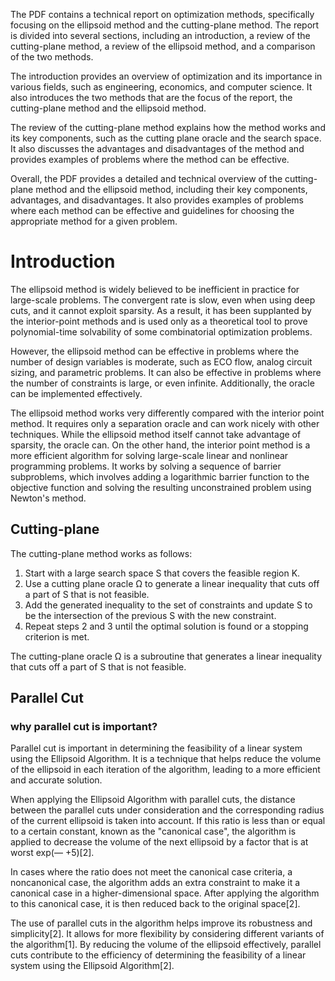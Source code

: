 The PDF contains a technical report on optimization methods, specifically focusing on the ellipsoid method and the cutting-plane method. The report is divided into several sections, including an introduction, a review of the cutting-plane method, a review of the ellipsoid method, and a comparison of the two methods.

The introduction provides an overview of optimization and its importance in various fields, such as engineering, economics, and computer science. It also introduces the two methods that are the focus of the report, the cutting-plane method and the ellipsoid method.

The review of the cutting-plane method explains how the method works and its key components, such as the cutting plane oracle and the search space. It also discusses the advantages and disadvantages of the method and provides examples of problems where the method can be effective.

Overall, the PDF provides a detailed and technical overview of the cutting-plane method and the ellipsoid method, including their key components, advantages, and disadvantages. It also provides examples of problems where each method can be effective and guidelines for choosing the appropriate method for a given problem.

# Introduction

The ellipsoid method is widely believed to be inefficient in practice for large-scale problems. The convergent rate is slow, even when using deep cuts, and it cannot exploit sparsity. As a result, it has been supplanted by the interior-point methods and is used only as a theoretical tool to prove polynomial-time solvability of some combinatorial optimization problems.

However, the ellipsoid method can be effective in problems where the number of design variables is moderate, such as ECO flow, analog circuit sizing, and parametric problems. It can also be effective in problems where the number of constraints is large, or even infinite. Additionally, the oracle can be implemented effectively.

The ellipsoid method works very differently compared with the interior point method. It requires only a separation oracle and can work nicely with other techniques. While the ellipsoid method itself cannot take advantage of sparsity, the oracle can. On the other hand, the interior point method is a more efficient algorithm for solving large-scale linear and nonlinear programming problems. It works by solving a sequence of barrier subproblems, which involves adding a logarithmic barrier function to the objective function and solving the resulting unconstrained problem using Newton's method.

## Cutting-plane

The cutting-plane method works as follows:

1. Start with a large search space S that covers the feasible region K.
2. Use a cutting plane oracle Ω to generate a linear inequality that cuts off a part of S that is not feasible.
3. Add the generated inequality to the set of constraints and update S to be the intersection of the previous S with the new constraint.
4. Repeat steps 2 and 3 until the optimal solution is found or a stopping criterion is met.

The cutting-plane oracle Ω is a subroutine that generates a linear inequality that cuts off a part of S that is not feasible.

## Parallel Cut

### why parallel cut is important?

Parallel cut is important in determining the feasibility of a linear system using the Ellipsoid Algorithm. It is a technique that helps reduce the volume of the ellipsoid in each iteration of the algorithm, leading to a more efficient and accurate solution.

When applying the Ellipsoid Algorithm with parallel cuts, the distance between the parallel cuts under consideration and the corresponding radius of the current ellipsoid is taken into account. If this ratio is less than or equal to a certain constant, known as the "canonical case", the algorithm is applied to decrease the volume of the next ellipsoid by a factor that is at worst exp(— +5)[2].

In cases where the ratio does not meet the canonical case criteria, a noncanonical case, the algorithm adds an extra constraint to make it a canonical case in a higher-dimensional space. After applying the algorithm to this canonical case, it is then reduced back to the original space[2].

The use of parallel cuts in the algorithm helps improve its robustness and simplicity[2]. It allows for more flexibility by considering different variants of the algorithm[1]. By reducing the volume of the ellipsoid effectively, parallel cuts contribute to the efficiency of determining the feasibility of a linear system using the Ellipsoid Algorithm[2].
